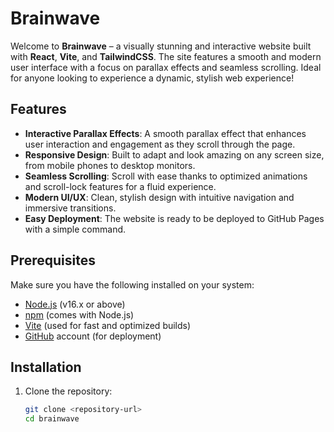 
# Brainwave 


Welcome to **Brainwave** – a visually stunning and interactive website built with **React**, **Vite**, and **TailwindCSS**. The site features a smooth and modern user interface with a focus on parallax effects and seamless scrolling. Ideal for anyone looking to experience a dynamic, stylish web experience!

## Features

- **Interactive Parallax Effects**: A smooth parallax effect that enhances user interaction and engagement as they scroll through the page.
- **Responsive Design**: Built to adapt and look amazing on any screen size, from mobile phones to desktop monitors.
- **Seamless Scrolling**: Scroll with ease thanks to optimized animations and scroll-lock features for a fluid experience.
- **Modern UI/UX**: Clean, stylish design with intuitive navigation and immersive transitions.
- **Easy Deployment**: The website is ready to be deployed to GitHub Pages with a simple command.

## Prerequisites

Make sure you have the following installed on your system:

- [Node.js](https://nodejs.org/) (v16.x or above)
- [npm](https://www.npmjs.com/) (comes with Node.js)
- [Vite](https://vitejs.dev/) (used for fast and optimized builds)
- [GitHub](https://github.com/) account (for deployment)

## Installation

1. Clone the repository:

   ```bash
   git clone <repository-url>
   cd brainwave
